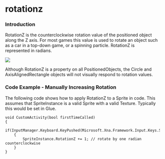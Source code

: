 # rotationz

### Introduction

RotationZ is the counterclockwise rotation value of the positioned object along the Z axis. For most games this value is used to rotate an object such as a car in a top-down game, or a spinning particle. RotationZ is represented in radians.

![](../../../../media/2023-07-img_64b6c4ad533da.png)

Although RotationZ is a property on all PositionedObjects, the Circle and AxisAlignedRectangle objects will not visually respond to rotation values.

### Code Example - Manually Increasing Rotation

The following code shows how to apply RotationZ to a Sprite in code. This assumes that SpriteInstance is a valid Sprite with a valid Texture. Typically this would be set in Glue.

```
void CustomActivity(bool firstTimeCalled)
{
    if(InputManager.Keyboard.KeyPushed(Microsoft.Xna.Framework.Input.Keys.Space))
    {
        SpriteInstance.RotationZ += 1; // rotate by one radian counterclockwise
    }
}
```



<figure><img src="../../../../media/2019-07-2021_March_16_092026.gif" alt=""><figcaption></figcaption></figure>

 &#x20;

